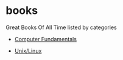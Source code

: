 # books
Great Books Of All Time  listed by categories

- [Computer Fundamentals](computer_science/computer_fundamentals.md)

- [Unix/Linux](computer_science/unix_linux.md)
